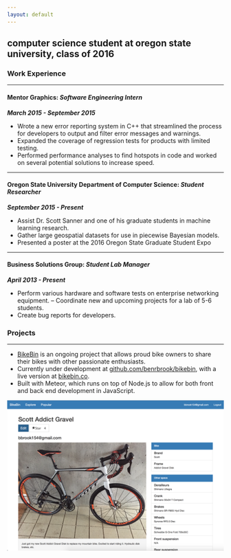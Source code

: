 ```yaml
---
layout: default
---
```


## computer science student at oregon state university, class of 2016

### Work Experience

---

#### Mentor Graphics: *Software Engineering Intern*

**_March 2015 - September 2015_**

* Wrote a new error reporting system in C++ that streamlined the process for developers to output and filter error messages and warnings.
* Expanded the coverage of regression tests for products with limited testing.
* Performed performance analyses to find hotspots in code and worked on several potential
solutions to increase speed.

---

#### Oregon State University Department of Computer Science: *Student Researcher*

**_September 2015 - Present_**

* Assist Dr. Scott Sanner and one of his graduate students in machine learning research. 
* Gather large geospatial datasets for use in piecewise Bayesian models.
* Presented a poster at the 2016 Oregon State Graduate Student Expo

---

#### Business Solutions Group: *Student Lab Manager*

**_April 2013 - Present_**

* Perform various hardware and software tests on enterprise networking equipment. – Coordinate new and upcoming projects for a lab of 5-6 students.
* Create bug reports for developers.



### Projects

---

* [BikeBin](http://bikebin.co) is an ongoing project that allows proud bike owners to share their bikes with other passionate enthusiasts.
* Currently under development at [github.com/benrbrook/bikebin](https://github.com/benrbrook/bikebin), with a live version at [bikebin.co](http://bikebin.co).
* Built with Meteor, which runs on top of Node.js to allow for both front and back end development in JavaScript.

![Bikebin page](images/bikebin.png)

